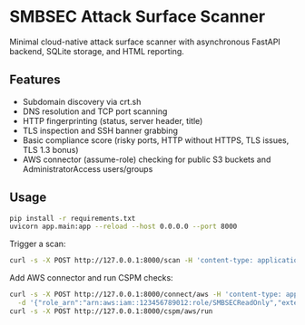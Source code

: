 # SMBSEC Attack Surface Scanner

Minimal cloud-native attack surface scanner with asynchronous FastAPI backend, SQLite storage, and HTML reporting.

## Features
- Subdomain discovery via crt.sh
- DNS resolution and TCP port scanning
- HTTP fingerprinting (status, server header, title)
- TLS inspection and SSH banner grabbing
- Basic compliance score (risky ports, HTTP without HTTPS, TLS issues, TLS 1.3 bonus)
- AWS connector (assume-role) checking for public S3 buckets and AdministratorAccess users/groups

## Usage
```bash
pip install -r requirements.txt
uvicorn app.main:app --reload --host 0.0.0.0 --port 8000
```

Trigger a scan:
```bash
curl -s -X POST http://127.0.0.1:8000/scan -H 'content-type: application/json' -d '{"domain":"example.com"}'
```

Add AWS connector and run CSPM checks:
```bash
curl -s -X POST http://127.0.0.1:8000/connect/aws -H 'content-type: application/json' \
  -d '{"role_arn":"arn:aws:iam::123456789012:role/SMBSECReadOnly","external_id":"EXTERNAL"}'
curl -s -X POST http://127.0.0.1:8000/cspm/aws/run
```
